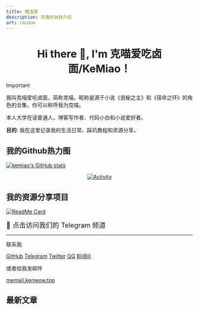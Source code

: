 ```yaml
---
title: 喵洛阁
description: 克喵的自我介绍
art: random
---
```

<h1 align="center">Hi there 👋, I'm 克喵爱吃卤面/KeMiao！</h1>

> [!IMPORTANT]
> 我叫克喵爱吃卤面，简称克喵，昵称是源于小说《诡秘之主》和《宿命之环》的角色的合集，你可以称呼我为克喵。
>
> 本人大学在读普通人，博客写作者、代码小白和小说爱好者。

**目的**: 我在这里记录我的生活日常、踩坑教程和资源分享。
<!-- Skills: {JavaScript} {TypeScript} {React} {Vue} {Nuxt} {Vite} {Vitest} {VueUse} {NodeJS} {UnoCSS}<br>
Learning: {Next} {Electron} {D3}<br> -->
## 我的Github热力图

[![kemiao's GitHub stats](https://readme.kemeow.top/api?username=kemiaofxjun&show_icons=true&include_all_commits=true&count_private=true)](https://github.com/kemiaofxjun/kemiaofxjun)

<p align="center">
  <a href="https:/blog.20050815.xyz">
    <img src="https://activity.kemeow.top/graph?username=kemiaofxjun&theme=github-compact&custom_title=Activity&radius=30&height=250" alt="Activity">
  </a>
</p>

## 我的资源分享项目

[![ReadMe Card](https://readme.kemeow.top/api/pin/?username=Kemeow815&repo=kemiaofx&theme=dark)](https://github.com/Kemeow815/kemiaofx)

<a href="https://t.me/kemiaofx_me" target="_blank" style="text-decoration:none; font-size:18px;">
  📢 点击访问我们的 Telegram 频道
</a>

<div flex-auto />

---
联系我

<p flex="~ gap-2 wrap" class="mt--2!">
  <a href="https://github.com/kemiaofxjun" target="_blank"><span op75 i-simple-icons-github /> GitHub</a>
  <a href="https://t.me/KemiaoJun" target="_blank"><span op75 i-simple-icons-telegram /> Telegram</a>
  <a href="https://x.com/kemiaofxjun" target="_blank"><span op75 i-simple-icons-twitter /> Twitter</a>
  <!-- <a href="" title="chilie0321"><span op75 i-simple-icons-wechat /> WeChat</a> -->
  <a href="" title="3149261770"><span op75 i-simple-icons-tencentqq /> QQ</a>
  <a href="https://space.bilibili.com/3546643173477234" target="_blank"><span op75 i-simple-icons-bilibili /> BiliBili</a>
  <!-- <a href="https://juejin.cn/user/299506278870062" target="_blank"><span op75 i-simple-icons-juejin /> 掘金</a> -->
</p>

或者给我发邮件

<a href="mailto:me@mail.kemeow.top" font-mono>me<span i-carbon-at/>mail.kemeow.top</a>
 <!-- / <a href="mailto:programingwithli@gmail.com" font-mono>programingwithli<span i-carbon-at/>gmail.com</a> -->

## 最新文章

<ListPosts type="all" :limit="5" />
